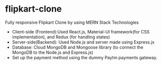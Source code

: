 # flipkart-clone
Fully responsive Flipkart Clone by using MERN Stack Technologies
- Client-side (Frontend):Used React.js, Material-UI framework(for CSS implementation), and Redux (for handling states)
- Server-side(Backend): Used Node.js and server made using Express.js
- Database: Cloud MongoDB and Mongoose library (to connect the MongoDB to the Node.js and Express.js)
- Set up the payment method using the dummy Paytm payments gateway.
